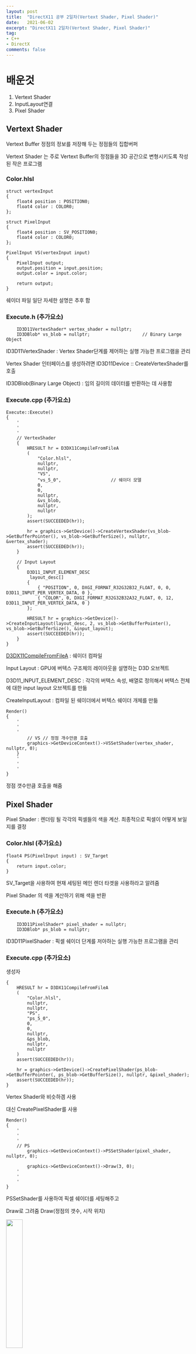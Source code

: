 ```yaml
---
layout: post
title:  "DirectX11 공부 2일차(Vertext Shader, Pixel Shader)"
date:   2021-06-02
excerpt: "DirectX11 2일차(Vertext Shader, Pixel Shader)"
tag:
- C++
- DirectX
comments: false
---
```


# 배운것
1. Vertext Shader
2. InputLayout연결
3. Pixel Shader

## Vertext Shader
Vertext Buffer 정점의 정보를 저장해 두는 정점들의 집합버퍼

Vertext Shader 는 주로 Vertext Buffer의 정점들을 3D 공간으로 변형시키도록 작성된 작은 프로그램

### Color.hlsl
```
struct vertexInput
{
	float4 position : POSITION0;
	float4 color : COLOR0;
};

struct PixelInput
{
	float4 position : SV_POSITION0;
	float4 color : COLOR0;
};

PixelInput VS(vertexInput input)
{
	PixelInput output;
	output.position = input.position;
	output.color = input.color;
	
	return output;
}
```
쉐이더 파일
일단 자세한 설명은 추후 함

### Execute.h (추가요소)

```
	ID3D11VertexShader* vertex_shader = nullptr;
	ID3DBlob* vs_blob = nullptr;					// Binary Large Object
```
ID3D11VertexShader : Vertex Shader단계를 제어하는 실행 가능한 프로그램을 관리

Vertex Shader 인터페이스를 생성하려면 ID3D11Device :: CreateVertexShader를 호출

ID3DBlob(Binary Large Object) : 임의 길이의 데이터를 반환하는 데 사용함

### Execute.cpp (추가요소)

```
Execute::Execute()
{
	'
	'
	'
	// VertexShader
	{
		HRESULT hr = D3DX11CompileFromFileA
		(
			"Color.hlsl",
			nullptr,
			nullptr,
			"VS",
			"vs_5_0",					// 쉐이더 모델
			0,
			0,
			nullptr,
			&vs_blob,
			nullptr,
			nullptr
		);
		assert(SUCCEEDED(hr));

		hr = graphics->GetDevice()->CreateVertexShader(vs_blob->GetBufferPointer(), vs_blob->GetBufferSize(), nullptr, &vertex_shader);
		assert(SUCCEEDED(hr));
	}

	// Input Layout
	{
		D3D11_INPUT_ELEMENT_DESC
		 layout_desc[]
		{
			{ "POSITION", 0, DXGI_FORMAT_R32G32B32_FLOAT, 0, 0, D3D11_INPUT_PER_VERTEX_DATA, 0 },
			{ "COLOR", 0, DXGI_FORMAT_R32G32B32A32_FLOAT, 0, 12, D3D11_INPUT_PER_VERTEX_DATA, 0 }
		};

		HRESULT hr = graphics->GetDevice()->CreateInputLayout(layout_desc, 2, vs_blob->GetBufferPointer(), vs_blob->GetBufferSize(), &input_layout);
		assert(SUCCEEDED(hr));
	}
}
```
[D3DX11CompileFromFileA](https://docs.microsoft.com/en-us/windows/win32/direct3d11/d3dx11compilefromfile) : 쉐이더 컴파일

Input Layout : GPU에 버텍스 구조체의 레이아웃을 설명하는 D3D 오브젝트

D3D11_INPUT_ELEMENT_DESC : 각각의 버텍스 속성, 배열로 정의해서 버텍스 전체에 대한 input layout 오브젝트를 만듦

CreateInputLayout : 컴파일 된 쉐이더에서 버텍스 쉐이더 개체를 만듦

```
Render()
{
	'
	'
	'
		// VS // 정점 개수만큼 호출
		graphics->GetDeviceContext()->VSSetShader(vertex_shader, nullptr, 0);
	}
	'
	'
	'
}
```
정점 갯수만큼 호출을 해줌

## Pixel Shader
Pixel Shader : 렌더링 될 각각의 픽셀들의 색을 계산. 최종적으로 픽셀이 어떻게 보일지를 결정

### Color.hlsl (추가요소)

```
float4 PS(PixelInput input) : SV_Target
{
    return input.color;
}
```
SV_Target을 사용하여 현재 세팅된 메인 렌더 타겟을 사용하라고 알려줌

Pixel Shader 의 색을 계산하기 위해 색을 반환

### Execute.h (추가요소)

```
	ID3D11PixelShader* pixel_shader = nullptr;
	ID3DBlob* ps_blob = nullptr;
```
ID3D11PixelShader : 픽셀 쉐이더 단계를 저아하는 실행 가능한 프로그램을 관리

### Execute.cpp (추가요소)

생성자
```
{
	HRESULT hr = D3DX11CompileFromFileA
	(
		"Color.hlsl",
		nullptr,
		nullptr,
		"PS",
		"ps_5_0",
		0,
		0,
		nullptr,
		&ps_blob,
		nullptr,
		nullptr
	)
	assert(SUCCEEDED(hr));

	hr = graphics->GetDevice()->CreatePixelShader(ps_blob->GetBufferPointer(, ps_blob->GetBufferSize(), nullptr, &pixel_shader);
	assert(SUCCEEDED(hr));
}
```

Vertex Shader와 비슷하겜 사용

대신 CreatePixelShader를 사용

```
Render()
{
	'
	'
	'
	// PS
		graphics->GetDeviceContext()->PSSetShader(pixel_shader, nullptr, 0);

		graphics->GetDeviceContext()->Draw(3, 0);
	'
	'
	'
}
```
PSSetShader를 사용하여 픽셀 쉐이더를 세팅해주고

Draw로 그려줌
Draw(정점의 갯수, 시작 위치)

<img src = "../assets/img/project/d3dx/day2/tirangle.PNG" width="30%" height="30%">

어예 무지개 삼각형 와!

아 색이 왜 저렇게 나오냐하면 GPU는 병렬 처리 되기 때문에 동시에 랜더링 해서 그렇다고 수업에서 그랬다.

좀더 찾아보니, 각 정점의 색을 주게 되면 나머지 색은 정점으로 가면 갈수록 정점의 색으로 보간이 되서 값이 들어가게 된다고 한다. (학교 OpenGL수업이 생각났다.)

## 사각형

그래픽스의 모든 물체는 삼각형으로 이루어져있음

왜?

[포프TV](https://www.youtube.com/user/KimPopeTV)에서 봤는지 어디서 주워들었는지 기억이 안나는데 각 도형의 축에 변형을 줘도 도형의 변형이 없기 때문에 사용한다고 들었다. 

오피셜 아니니까 믿지 마시고 수업에서는 가장 다양한 도형을 만들 수 있기 때문이라고 한다.

그래서 지금까지의 기본적인 내용으로 사각형을 만들고 싶으면 삼각형 두개를 사용하여 만들어야 한다.

Execute의 생성자에서 정점의 갯수를 6개로 늘린다.
```
vertices = new VertexColor[6];
vertices[0].position = D3DXVECTOR3(-0.5f, -0.5f, 0.0f);
vertices[0].color = D3DXCOLOR(1.0f, 0.0f, 0.0f, 1.0f);

vertices[1].position = D3DXVECTOR3(-0.5f, 0.5f, 0.0f);
vertices[1].color = D3DXCOLOR(0.0f, 1.0f, 0.0f, 1.0f);

vertices[2].position = D3DXVECTOR3(0.5f, -0.5f, 0.0f);
vertices[2].color = D3DXCOLOR(0.0f, 0.0f, 1.0f, 1.0f);

vertices[3].position = D3DXVECTOR3(0.5f, -0.5f, 0.0f);
vertices[3].color = D3DXCOLOR(0.0f, 0.0f, 1.0f, 1.0f);

vertices[4].position = D3DXVECTOR3(-0.5f, 0.5f, 0.0f);
vertices[4].color = D3DXCOLOR(0.0f, 1.0f, 0.0f, 1.0f);

vertices[5].position = D3DXVECTOR3(0.5f, 0.5f, 0.0f);
vertices[5].color = D3DXCOLOR(1.0f, 0.0f, 0.0f, 1.0f);
```
색은 그냥 무지개로 만들었다

그리고 난 뒤 버텍스 버퍼에서 리소스 설정할때 바이트 크기를 정점의 갯수만큼 늘린다.

```
D3D11_BUFFER_DESC desc;
ZeroMemory(&desc, sizeof(D3D11_BUFFER_DESC));
desc.Usage = D3D11_USAGE_IMMUTABLE;						
desc.BindFlags = D3D11_BIND_VERTEX_BUFFER;
desc.ByteWidth = sizeof(VertexColor) * 6;				// 요기요기
```

마지막으로 Draw할때 정점의 갯수를 총 갯수로 늘린다.
```
graphics->GetDeviceContext()->Draw(6, 0);
```

그렇게 하면

<img src = "../assets/img/project/d3dx/day2/rectangle.PNG" width="30%" height="30%">

와! 무지개 사각형!

이쁘장하게 만들 수 있다

## 후기
슬슬 재밌어 진다. 하다 보면 어려워서 다시 노잼 되겠지 ㅋㅋ